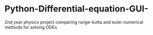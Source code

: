 # Python-Differential-equation-GUI-
2nd year physics project comparing runge-kutta and euler numerical methods for solving ODEs
